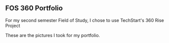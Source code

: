 ## FOS 360 Portfolio

For my second semester Field of Study, I chose to use TechStart's 360 Rise Project



<script src='//vizor.io/static/scripts/vizor-360-embed.js' data-vizorurl='//vizor.io/embed/baric/fos'></script>

These are the pictures I took for my portfolio.
